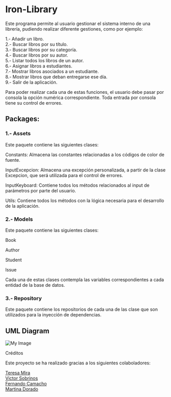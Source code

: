 # Iron-Library

Este programa permite al usuario gestionar el sistema interno de una librería, pudiendo realizar diferente gestiones, como por ejemplo: 

1.- Añadir un libro.<br>
2.- Buscar libros por su título. <br>
3.- Buscar libros por su categoría. <br>
4.- Buscar libros por su autor. <br>
5.- Listar todos los libros de un autor. <br>
6.- Asignar libros a estudiantes. <br>
7.- Mostrar libros asociados a un estudiante. <br>
8.- Mostrar libros que deban entregarse ese día.<br> 
9.- Salir de la aplicación.<br>


Para poder realizar cada una de estas funciones, el usuario debe pasar por consola la opción numérica correspondiente. Toda entrada por consola tiene su control de errores.

## Packages: 

### 1.- Assets

Este paquete contiene las siguientes clases: 

Constants: Almacena las constantes relacionadas a los códigos de color de fuente. 

InputExcepcion: Almacena una excepción personalizada, a partir de la clase Excepcion, que será utilizada para el control de errores. 

InputKeyboard: Contiene todos los métodos relacionados al input de parámetros por parte del usuario. 

Utils: Contiene todos los métodos con la lógica necesaria para el desarrollo de la aplicación. 

### 2.- Models

Este paquete contiene las siguientes clases: 

Book

Author

Student

Issue 

Cada una de estas clases contempla las variables correspondientes a cada entidad de la base de datos. 

### 3.- Repository

Este paquete contiene los repositorios de cada una de las clase que son utilizados para la inyección de dependencias. 

## UML Diagram<br>
![My Image](UML.png)


Créditos

Este proyecto se ha realizado gracias a los siguientes colaboladores:

[Teresa Mira](https://github.com/Teresa2594)<br>
[Victor Sobrinos](https://github.com/VictorSobrinos)<br>
[Fernando Camacho](https://github.com/fernandojcm)<br>
[Martina Dorado](https://github.com/MartuDorado)<br>

